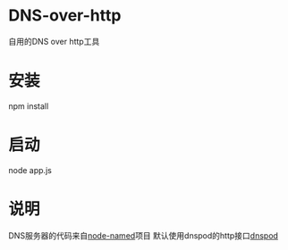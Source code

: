 # DNS-over-http
自用的DNS over http工具
# 安装
npm install
# 启动
node app.js
# 说明
DNS服务器的代码来自[node-named](https://github.com/trevoro/node-named)项目
默认使用dnspod的http接口[dnspod](https://www.dnspod.cn/misc/D%2B%E5%85%8D%E8%B4%B9%E7%89%88%E6%9C%AC%E6%8E%A5%E5%8F%A3%E8%AF%B4%E6%98%8E.pdf)
